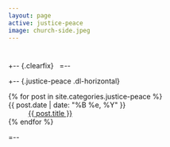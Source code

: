 ```yaml
---
layout: page
active: justice-peace
image: church-side.jpeg
---
```


# 

+-- {.clearfix}
&nbsp;
=--

+-- {.justice-peace .dl-horizontal}
<section>
  <dl>
  {% for post in site.categories.justice-peace %}
    <dt>{{ post.date | date: "%B %e, %Y" }}</dt>
    <dd>
      <a href="{{ post.url }}">{{ post.title }}</a>
    </dd>
  {% endfor %}
  </dl>
</section>
=--
